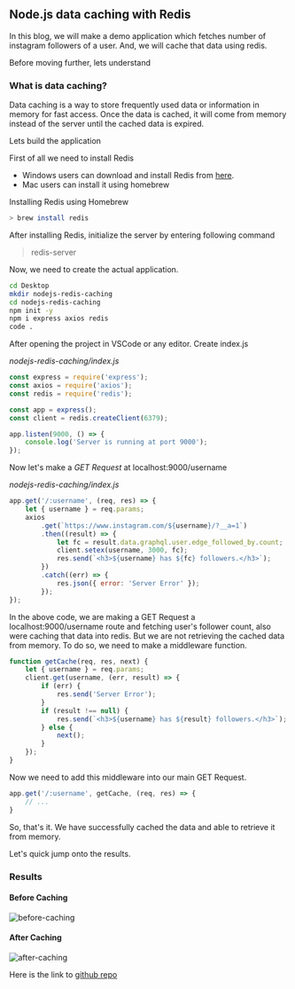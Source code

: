 ## Node.js data caching with Redis

In this blog, we will make a demo application which fetches number of instagram followers of a user. And, we will cache that data using redis.

Before moving further, lets understand

### What is data caching?

Data caching is a way to store frequently used data or information in memory for fast access. Once the data is cached, it will come from memory instead of the server until the cached data is expired.

Lets build the application

First of all we need to install Redis

- Windows users can download and install Redis from [here](https://redis.io/download).
- Mac users can install it using homebrew

Installing Redis using Homebrew

```bash
> brew install redis
```

After installing Redis, initialize the server by entering following command

> redis-server

Now, we need to create the actual application.

```bash
cd Desktop
mkdir nodejs-redis-caching
cd nodejs-redis-caching
npm init -y
npm i express axios redis
code .
```

After opening the project in VSCode or any editor. Create index.js

_nodejs-redis-caching/index.js_

```javascript
const express = require('express');
const axios = require('axios');
const redis = require('redis');

const app = express();
const client = redis.createClient(6379);

app.listen(9000, () => {
    console.log('Server is running at port 9000');
});
```

Now let's make a _GET Request_ at localhost:9000/username

_nodejs-redis-caching/index.js_

```javascript
app.get('/:username', (req, res) => {
    let { username } = req.params;
    axios
        .get(`https://www.instagram.com/${username}/?__a=1`)
        .then((result) => {
            let fc = result.data.graphql.user.edge_followed_by.count;
            client.setex(username, 3000, fc);
            res.send(`<h3>${username} has ${fc} followers.</h3>`);
        })
        .catch((err) => {
            res.json({ error: 'Server Error' });
        });
});
```

In the above code, we are making a GET Request a localhost:9000/username route and fetching user's follower count, also were caching that data into redis. But we are not retrieving the cached data from memory.
To do so, we need to make a middleware function.

```javascript
function getCache(req, res, next) {
    let { username } = req.params;
    client.get(username, (err, result) => {
        if (err) {
            res.send('Server Error');
        }
        if (result !== null) {
            res.send(`<h3>${username} has ${result} followers.</h3>`);
        } else {
            next();
        }
    });
}
```

Now we need to add this middleware into our main GET Request.

```javascript
app.get('/:username', getCache, (req, res) => {
    // ...
}
```

So, that's it. We have successfully cached the data and able to retrieve it from memory.

Let's quick jump onto the results.

### Results

#### Before Caching

![before-caching](https://user-images.githubusercontent.com/43666833/78834604-7a672e00-7a0c-11ea-8b84-c4f6db61689d.png)

#### After Caching

![after-caching](https://user-images.githubusercontent.com/43666833/78834904-e9dd1d80-7a0c-11ea-84ea-75699d6e1657.png)

Here is the link to [github repo](https://github.com/akulsr0/nodejs-redis-caching)
